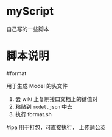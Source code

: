 # myScript
自己写的一些脚本
# 脚本说明

#format

用于生成 Model 的头文件

1. 去 wiki 上复制接口文档上的键值对
2. 粘贴到 `model.json` 中去
3. 执行 format.sh

#ipa 
用于打包，可直接执行， 上传蒲公英
